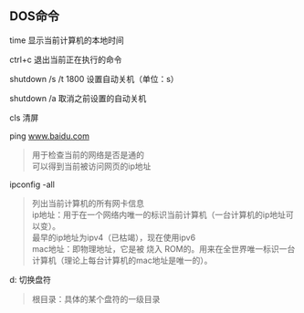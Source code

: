 ## DOS命令

time 显示当前计算机的本地时间  

ctrl+c 退出当前正在执行的命令  

shutdown /s /t 1800 设置自动关机（单位：s）  

shutdown /a 取消之前设置的自动关机  

cls 清屏  

ping www.baidu.com
>用于检查当前的网络是否是通的    
>可以得到当前被访问网页的ip地址 

ipconfig -all  
>列出当前计算机的所有网卡信息  
>ip地址：用于在一个网络内唯一的标识当前计算机（一台计算机的ip地址可以变）。  
>最早的ip地址为ipv4（已枯竭），现在使用ipv6  
>mac地址：即物理地址，它是被 烧入 ROM的。用来在全世界唯一标识一台计算机（理论上每台计算机的mac地址是唯一的）。


d: 切换盘符  
>根目录：具体的某个盘符的一级目录 





 

